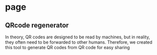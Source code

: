 # page

## QRcode regenerator

In theory, QR codes are designed to be read by machines, but in reality, 
they often need to be forwarded to other humans. Therefore, we created this tool 
to generate QR codes from QR code for easy sharing
